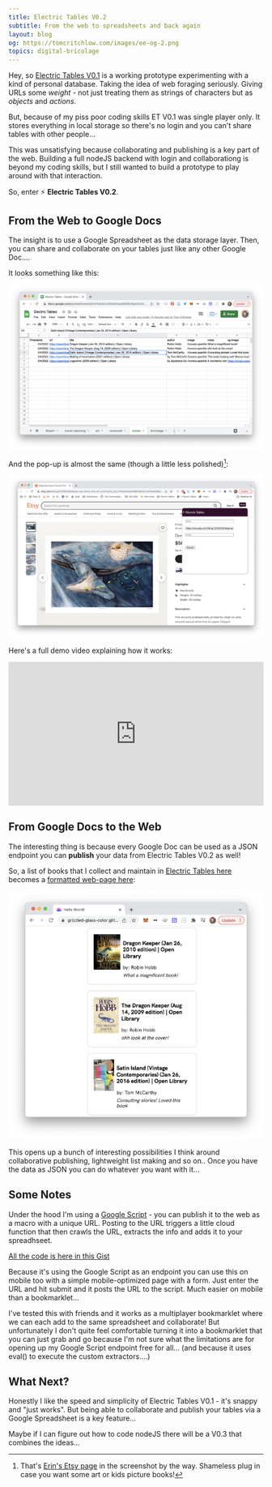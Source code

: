```yaml
---
title: Electric Tables V0.2
subtitle: From the web to spreadsheets and back again
layout: blog
og: https://tomcritchlow.com/images/ee-og-2.png
topics: digital-bricolage
---
```


Hey, so [Electric Tables V0.1](https://tomcritchlow.com/2022/01/26/electric-tables/) is a working prototype experimenting with a kind of personal database. Taking the idea of web foraging seriously. Giving URLs some *weight* - not just treating them as strings of characters but as *objects* and *actions*.

But, because of my piss poor coding skills ET V0.1 was single player only. It stores everything in local storage so there's no login and you can't share tables with other people...

This was unsatisfying because collaborating and publishing is a key part of the web. Building a full nodeJS backend with login and collaborationg is beyond my coding skills, but I still wanted to build a prototype to play around with that interaction.

So, enter ⚡ **Electric Tables V0.2**.

## From the Web to Google Docs

The insight is to use a Google Spreadsheet as the data storage layer. Then, you can share and collaborate on your tables just like any other Google Doc....

It looks something like this:

![](/images/ee-2-sheet.png)

And the pop-up is almost the same (though a little less polished)[^etsy]:

[^etsy]: That's [Erin's Etsy page](https://www.etsy.com/shop/ErinprzArt) in the screenshot by the way. Shameless plug in case you want some art or kids picture books!

![](/images/ee-2-popup.png)

Here's a full demo video explaining how it works:

<div style="position: relative; padding-bottom: 56.25%; height: 0;"><iframe style="position: absolute; top: 0; left: 0; width: 100%; height: 100%; border: 0;" src="https://www.tella.tv/video/ckz8vh1p9000209ml7mz456tw/embed" allowfullscreen allowtransparency></iframe></div>

## From Google Docs to the Web

The interesting thing is because every Google Doc can be used as a JSON endpoint you can **publish** your data from Electric Tables V0.2 as well!

So, a list of books that I collect and maintain in [Electric Tables here](https://docs.google.com/spreadsheets/d/1sYkskNmUEbGbkhaq4IRS6U8g4ZoHXJZi1aHtilkCc9s/edit#gid=286485334) becomes a [formatted web-page here](https://grizzled-glass-color.glitch.me/):

![](/images/ee-2-glitch.png)

This opens up a bunch of interesting possibilities I think around collaborative publishing, lightweight list making and so on.. Once you have the data as JSON you can do whatever you want with it...

## Some Notes

Under the hood I'm using a [Google Script](https://script.google.com/) - you can publish it to the web as a macro with a unique URL. Posting to the URL triggers a little cloud function that then crawls the URL, extracts the info and adds it to your spreadhseet.

[All the code is here in this Gist](https://gist.github.com/tomcritchlow/cbb06a9298fb6cc0804372552fda1f96)

Because it's using the Google Script as an endpoint you can use this on mobile too with a simple mobile-optimized page with a form. Just enter the URL and hit submit and it posts the URL to the script. Much easier on mobile than a bookmarklet...

I've tested this with friends and it works as a multiplayer bookmarklet where we can each add to the same spreadsheet and collaborate! But unfortunately I don't quite feel comfortable turning it into a bookmarklet that you can just grab and go because I'm not sure what the limitations are for opening up my Google Script endpoint free for all... (and because it uses eval() to execute the custom extractors....)

## What Next?

Honestly I like the speed and simplicity of Electric Tables V0.1 - it's snappy and "just works". But being able to collaborate and publish your tables via a Google Spreadsheet is a key feature...

Maybe if I can figure out how to code nodeJS there will be a V0.3 that combines the ideas...

